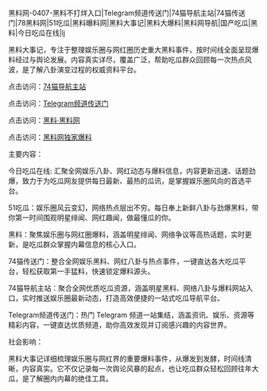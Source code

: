 #
黑料网-0407-黑料不打烊入口|Telegram频道传送门|74猫导航主站|74猫传送门|78黑料网|51吃瓜|黑料曝料网|黑料大事记|黑料大爆料|黑料网导航|国产吃瓜|黑料|今日吃瓜在线|lj

黑料大事记，专注于整理娱乐圈与网红圈历史重大黑料事件，按时间线全面呈现爆料经过与舆论发展。内容真实详尽，覆盖广泛，帮助吃瓜群众回顾每一次热点风波，是了解八卦演变过程的权威资料平台。


点击访问：<a href="https://74mao.com/">74猫导航主站</a>

点击访问：<a href="https://74mao.com/">Telegram频道传送门</a>

点击访问：<a href="https://sdbsd.pages.dev/">黑料·黑料网</a>

点击访问：<a href="https://gbs-3wd.pages.dev/">黑料网独家爆料</a>


主要内容：

今日吃瓜在线:  汇聚全网娱乐八卦、网红动态与爆料信息，内容更新迅速、话题劲爆，致力于为吃瓜网友提供每日最新、最热的瓜讯，是掌握娱乐圈风向的首选平台。

51吃瓜：娱乐圈风云变幻，网络热点层出不穷。每日奉上新鲜八卦与劲爆黑料，带你第一时间围观明星绯闻、网红趣闻，做最懂瓜的你。

黑料：聚焦娱乐圈与网红圈爆料，涵盖明星绯闻、网络争议等高热话题，实时更新，是吃瓜群众掌握内幕信息的核心入口。

74猫传送门：整合全网娱乐黑料、网红八卦与热点事件，一键直达各大吃瓜平台，轻松获取第一手猛料，快速锁定爆料源头。

74猫导航主站：聚合全网优质吃瓜资源，涵盖明星黑料、网络八卦与爆料网站入口，实时推送娱乐圈最新动态，打造高效便捷的一站式吃瓜导航平台。

Telegram频道传送门：热门 Telegram 频道一站集结，涵盖资讯、娱乐、资源等精彩内容，一键直达优质频道，助你高效发现并订阅感兴趣的内容世界。

社会影响：

黑料大事记详细梳理娱乐圈与网红界的重要爆料事件，从爆发到发酵，时间线清晰，内容真实。它不仅记录每一次舆论风暴的起点，也让吃瓜群众轻松回顾往年大瓜，是了解圈内内幕的绝佳工具。

<span style="display:none;">[Canonical link](https://github.com/yh9998/21554 ）</span>
